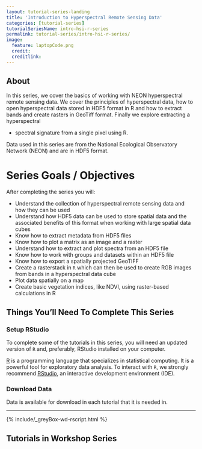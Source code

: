 ```yaml
---
layout: tutorial-series-landing
title: 'Introduction to Hyperspectral Remote Sensing Data'
categories: [tutorial-series]
tutorialSeriesName: intro-hsi-r-series
permalink: tutorial-series/intro-hsi-r-series/
image:
  feature: laptopCode.png
  credit: 
  creditlink: 
---
```


## About
In this series, we cover the basics of working with NEON hyperspectral remote 
sensing data. We cover the principles of hyperspectral data, how to open 
hyperspectral data stored in HDF5 format in R and how to extract bands and 
create rasters in GeoTiff format. Finally we explore extracting a hyperspectral
 - spectral signature from a single pixel using R.

Data used in this series are from the National Ecological Observatory Network 
(NEON) and are in HDF5 format.

<div id="objectives" markdown="1">

# Series Goals / Objectives
After completing the series you will:

* Understand the collection of hyperspectral remote sensing data and how they 
can be used
* Understand how HDF5 data can be used to store spatial data and the associated
 benefits of this format when working with large spatial data cubes
* Know how to extract metadata from HDF5 files
* Know how to plot a matrix as an image and a raster
* Understand how to extract and plot spectra from an HDF5 file
* Know how to work with groups and datasets within an HDF5 file
* Know how to export a spatially projected GeoTIFF
* Create a rasterstack in `R` which can then be used to create RGB images from 
bands in a hyperspectral data cube
* Plot data spatially on a map
* Create basic vegetation indices, like NDVI, using raster-based calculations
in R

## Things You’ll Need To Complete This Series

### Setup RStudio
To complete some of the tutorials in this series, you will need an updated 
version of `R` and, preferably, RStudio installed on your computer.

 <a href = "http://cran.r-project.org/">R</a> 
is a programming language that specializes in statistical computing. It is a 
powerful tool for exploratory data analysis. To interact with `R`, we strongly
recommend 
<a href="http://www.rstudio.com/">RStudio</a>,
an interactive development environment (IDE). 

### Download Data
Data is available for download in each tutorial that it is needed in. 

*****

{% include/_greyBox-wd-rscript.html %}


</div> 

## Tutorials in Workshop Series
